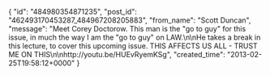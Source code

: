  {
   "id": "484980354871235",
   "post_id": "462493170453287_484967208205883",
   "from_name": "Scott Duncan",
   "message": "Meet Corey Doctorow. This man is the \"go to guy\" for this issue, in much the way I am the \"go to guy\" on LAW.\n\nHe takes a break in this lecture, to cover this upcoming issue. THIS AFFECTS US ALL - TRUST ME ON THIS\n\nhttp://youtu.be/HUEvRyemKSg",
   "created_time": "2013-02-25T19:58:12+0000"
 }
